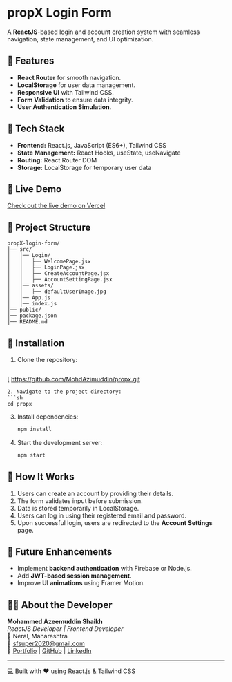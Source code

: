 # propX Login Form

A **ReactJS**-based login and account creation system with seamless navigation, state management, and UI optimization.

## 📌 Features
- **React Router** for smooth navigation.
- **LocalStorage** for user data management.
- **Responsive UI** with Tailwind CSS.
- **Form Validation** to ensure data integrity.
- **User Authentication Simulation**.

## 🚀 Tech Stack
- **Frontend:** React.js, JavaScript (ES6+), Tailwind CSS
- **State Management:** React Hooks, useState, useNavigate
- **Routing:** React Router DOM
- **Storage:** LocalStorage for temporary user data

## 🚀 Live Demo
[Check out the live demo on Vercel](#)

## 📂 Project Structure
```
propX-login-form/
│── src/
│   │── Login/
│   │   ├── WelcomePage.jsx
│   │   ├── LoginPage.jsx
│   │   ├── CreateAccountPage.jsx
│   │   ├── AccountSettingPage.jsx
│   │── assets/
│   │   ├── defaultUserImage.jpg
│   │── App.js
│   │── index.js
│── public/
│── package.json
│── README.md
```



## 🔧 Installation
1. Clone the repository:
   ```sh
[  https://github.com/MohdAzimuddin/propx.git
   ```
2. Navigate to the project directory:
   ```sh
   cd propx
   ```
3. Install dependencies:
   ```sh
   npm install
   ```
4. Start the development server:
   ```sh
   npm start
   ```

## 🎯 How It Works
1. Users can create an account by providing their details.
2. The form validates input before submission.
3. Data is stored temporarily in LocalStorage.
4. Users can log in using their registered email and password.
5. Upon successful login, users are redirected to the **Account Settings** page.

## 📌 Future Enhancements
- Implement **backend authentication** with Firebase or Node.js.
- Add **JWT-based session management**.
- Improve **UI animations** using Framer Motion.



## 👨‍💻 About the Developer
**Mohammed Azeemuddin Shaikh**  
*ReactJS Developer | Frontend Developer*  
📍 Neral, Maharashtra  
📧 [sfsuper2020@gmail.com](mailto:sfsuper2020@gmail.com)  
🔗 [Portfolio](https://mohdazimuddinport.netlify.app) | [GitHub](https://github.com/MohdAzimuddin) | [LinkedIn](https://linkedin.com/in/azeemuddin-shaikh-34284b202)  

---
💻 Built with ❤️ using React.js & Tailwind CSS

 
